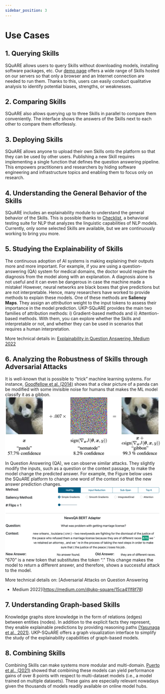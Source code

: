 ```yaml
---
sidebar_position: 3
---
```


# Use Cases

## 1. Querying Skills
SQuARE allows users to query Skills without downloading models, installing software packages, etc. Our [demo page](https://square.ukp-lab.de/) offers a wide range of Skills hosted on our servers so that only a browser and an Internet connection are needed to run them. Thanks to this, users can easily conduct qualitative analysis to identify potential biases, strengths, or weaknesses.

## 2. Comparing Skills
SQuARE also allows querying up to three Skills in parallel to compare them conveniently. The interface shows the answers of the Skills next to each other to compare them effortlessly.

## 3. Deploying Skills
SQuARE allows anyone to upload their own Skills onto the platform so that they can be used by other users. Publishing a new Skill requires implementing a single function that defines the question answering pipeline. This empowers practitioners and researchers by hiding software engineering and infrastructure topics and enabling them to focus only on research.

## 4. Understanding the General Behavior of the Skills
SQuARE includes an explainability module to understand the general behavior of the Skills. This is possible thanks to [Checklist](https://github.com/marcotcr/checklist), a behavioral testing suite for NLP that analyzes the linguistic capabilities of NLP models. Currently, only some selected Skills are available, but we are continuously working to bring you more.

## 5. Studying the Explainability of Skills
The continuous adoption of AI systems is making explaining their outputs more and more important. For example, if you are using a question-answering (QA) system for medical domains, the doctor would require the diagnosis from the model along with an explanation. A diagnosis alone is not useful and it can even be dangerous in case the machine made a mistake! However, neural networks are black boxes that give predictions but are not interpretable. Hence, many researchers have worked to provide methods to explain these models. One of these methods are **Saliency Maps**. They assign an *attribution* weight to the input tokens to assess their importance in the model prediction. UKP-SQuARE provides the main two families of attribution methods:  i) Gradient-based methods and ii) Attention-based methods. With them, you can explore whether the Skills and interpretable or not, and whether they can be used in scenarios that requires a human interpretation.

More technical details in: [Explainability in Question Answering, Medium 2022](https://medium.com/@ukp-square/explainability-in-question-answering-96520be8876d)


## 6. Analyzing the Robustness of Skills through Adversarial Attacks
It is well-known that is possible to “trick” machine learning systems. For instance, [Goodfellow et al. (2014)](https://arxiv.org/abs/1412.6572) shows that a clear picture of a panda can be modified with some invisible noise for humans that makes the ML model classify it as a gibbon.
![adv-attack-img](../../static/img/adv_attack_img.png)

In Question Answering (QA), we can observe similar attacks. They slightly modify the inputs, such as a question or the context passage, to make the model change the predicted answer. For example, the Figure below uses the SQuARE platform to change one word of the context so that the new answer prediction changes.
![hotflip](../../static/img/hotflip.png)
“670” is a new token that substitutes the token “.” This change makes the model to return a different answer, and therefore, shows a successful attack to the model.

More technical details on: [Adversarial Attacks on Question Answering
 - Medium 2022](https://medium.com/@ukp-square/15ca411f8f78)


## 7. Understanding Graph-based Skills
Knowledge graphs store knowledge in the form of relations (edges) between entities (nodes). In addition to the explicit facts they represent, they
enable explainable predictions by providing reasoning paths [(Yasunaga et al., 2021)](https://aclanthology.org/2021.naacl-main.45/). UKP-SQuARE offers a graph visualization interface to simplify the study of the explainability capabilities of graph-based models.



## 8. Combining Skills
Combining Skills can make systems more modular and multi-domain. [Puerto et al., (2021)](https://arxiv.org/abs/2112.01922) showed that combining these models can yield performance gains of over 8 points with respect to multi-dataset models (i.e., a model trained on multiple datasets). These gains are especially relevant nowadays given the thousands of models readily available on online model hubs.




